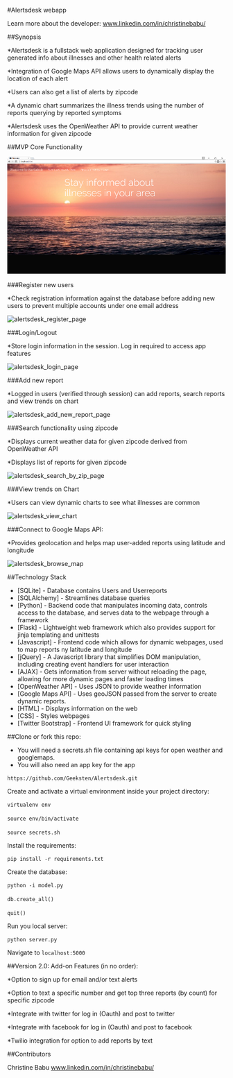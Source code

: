 #Alertsdesk webapp

Learn more about the developer: www.linkedin.com/in/christinebabu/

##Synopsis

*Alertsdesk is a fullstack web application designed for tracking user generated info about illnesses and other health related alerts

*Integration of Google Maps API allows users to dynamically display the location of each alert

*Users can also get a list of alerts by zipcode

*A dynamic chart summarizes the illness trends using the number of reports querying by reported symptoms

*Alertsdesk uses the OpenWeather API to provide current weather information for given zipcode


##MVP Core Functionality

![alertsdesk_home_page](/static/img/homepage.png)

###Register new users

*Check registration information against the database before adding new users to prevent multiple accounts under one email address

![alertsdesk_register_page](/static/img/register.gif)

###Login/Logout

*Store login information in the session. Log in required to access app features

![alertsdesk_login_page](/static/img/login.gif)

###Add new report

*Logged in users (verified through session) can add reports, search reports and view trends on chart

![alertsdesk_add_new_report_page](/static/img/addnewreport.gif)

###Search functionality using zipcode

*Displays current weather data for given zipcode derived from OpenWeather API

*Displays list of reports for given zipcode

![alertsdesk_search_by_zip_page](/static/img/searchbyzip.gif)

###View trends on Chart

*Users can view dynamic charts to see what illnesses are common

![alertsdesk_view_chart](/static/img/viewchart.gif)

###Connect to Google Maps API:
    
*Provides geolocation and helps map user-added reports using latitude and longitude

![alertsdesk_browse_map](/static/img/browsemap.gif)


##Technology Stack

* [SQLite] - Database contains Users and Userreports
* [SQLAlchemy] - Streamlines database queries
* [Python] - Backend code that manipulates incoming data, controls access to the database, and serves data to the webpage through a framework
* [Flask] - Lightweight web framework which also provides support for jinja templating and unittests
* [Javascript] - Frontend code which allows for dynamic webpages, used to map reports ny latitude and longitude
* [jQuery] - A Javascript library that simplifies DOM manipulation, including creating event handlers for user interaction
* [AJAX] - Gets information from server without reloading the page, allowing for more dynamic pages and faster loading    times
* [OpenWeather API] - Uses JSON to provide weather information
* [Google Maps API] - Uses geoJSON passed from the server to create dynamic reports.
* [HTML] - Displays information on the web
* [CSS] - Styles webpages
* [Twitter Bootstrap] - Frontend UI framework for quick styling

##Clone or fork this repo: 
* You will need a secrets.sh file containing api keys for open weather and googlemaps.
* You will also need an app key for the app
```
https://github.com/Geeksten/Alertsdesk.git
```
Create and activate a virtual environment inside your project directory:
```
virtualenv env

source env/bin/activate

source secrets.sh
```
Install the requirements:
```
pip install -r requirements.txt
```
Create the database:
```
python -i model.py

db.create_all()

quit()
```
Run you local server:
```
python server.py
```
Navigate to ```localhost:5000```

##Version 2.0: Add-on Features (in no order):

*Option to sign up for email and/or text alerts

*Option to text a specific number and get top three reports (by count) for specific zipcode

*Integrate with twitter for log in (Oauth) and post to twitter

*Integrate with facebook for log in (Oauth) and post to facebook

*Twilio integration for option to add reports by text

##Contributors

Christine Babu www.linkedin.com/in/christinebabu/